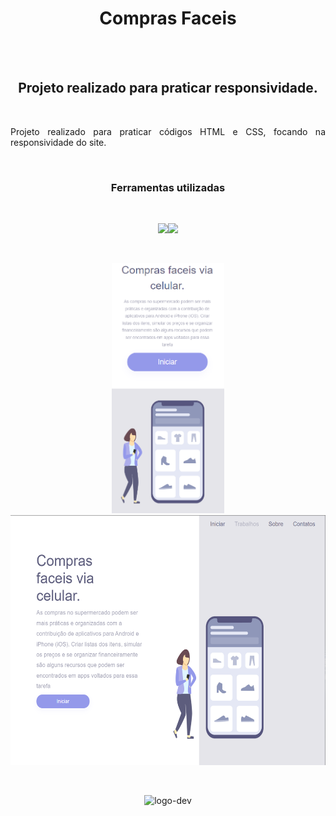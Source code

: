 <h1 align="center">Compras Faceis</h1>
<br>
<br>
<h2 align="center">Projeto realizado para praticar responsividade.</h2>
<br>
<p align="justify">Projeto realizado para praticar códigos HTML e CSS, focando na responsividade do site.</p>
<br>
<h3 align="center">Ferramentas utilizadas</h3>
<br>
<p align="center"><img src="https://cdn.pixabay.com/photo/2017/08/05/11/16/logo-2582748_960_720.png" height="70px" /><img src="https://cdn.pixabay.com/photo/2017/08/05/11/16/logo-2582747_960_720.png" height="70px" /></p>
<br>
<p align="center" margin="250px"><img src="https://github.com/KevenRamos/Compras-Faceis-Via-Celular/blob/master/Captura%20de%20Tela%20(3).png?raw=true" alt="img-cell" height="400px" />  
  <img src="https://github.com/KevenRamos/Compras-Faceis-Via-Celular/blob/master/Captura%20de%20Tela%20(2).png?raw=true" alt="img-desktop" height="400px"/></p>
<br>
<p align="center" ><img src="https://files.curseduca.com/d9ab31c9-4410-4407-92cd-5723bde8194f/4a006790620c5986cdb7914adf0cafe3a4172291.webp" alt="logo-dev" height="70px" /></p>
